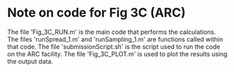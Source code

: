 # Note on code for Fig 3C (ARC)
The file 'Fig_3C_RUN.m' is the main code that performs the calculations.
The files 'runSpread_1.m' and 'runSampling_1.m' are functions called within that code.
The file 'submissionScript.sh' is the script used to run the code on the ARC facility.
The file 'Fig_3C_PLOT.m' is used to plot the results using the output data.
